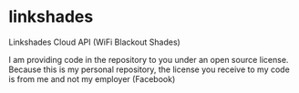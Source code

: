 # linkshades
Linkshades Cloud API (WiFi Blackout Shades) 






I am providing code in the repository to you under an open source license. Because this is my personal repository, the license you receive to my code is from me and not my employer (Facebook)
